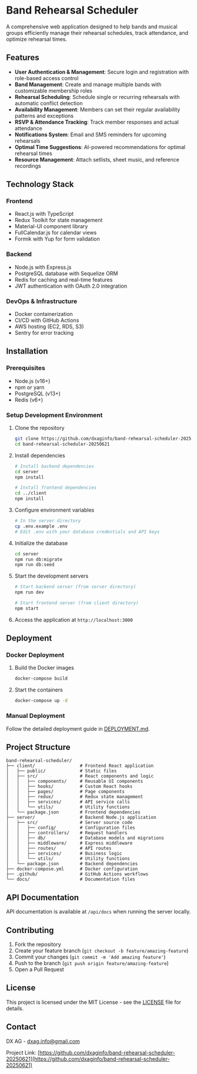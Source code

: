 # Band Rehearsal Scheduler

A comprehensive web application designed to help bands and musical groups efficiently manage their rehearsal schedules, track attendance, and optimize rehearsal times.

## Features

- **User Authentication & Management**: Secure login and registration with role-based access control
- **Band Management**: Create and manage multiple bands with customizable membership roles
- **Rehearsal Scheduling**: Schedule single or recurring rehearsals with automatic conflict detection
- **Availability Management**: Members can set their regular availability patterns and exceptions
- **RSVP & Attendance Tracking**: Track member responses and actual attendance
- **Notifications System**: Email and SMS reminders for upcoming rehearsals
- **Optimal Time Suggestions**: AI-powered recommendations for optimal rehearsal times
- **Resource Management**: Attach setlists, sheet music, and reference recordings

## Technology Stack

### Frontend
- React.js with TypeScript
- Redux Toolkit for state management
- Material-UI component library
- FullCalendar.js for calendar views
- Formik with Yup for form validation

### Backend
- Node.js with Express.js
- PostgreSQL database with Sequelize ORM
- Redis for caching and real-time features
- JWT authentication with OAuth 2.0 integration

### DevOps & Infrastructure
- Docker containerization
- CI/CD with GitHub Actions
- AWS hosting (EC2, RDS, S3)
- Sentry for error tracking

## Installation

### Prerequisites
- Node.js (v16+)
- npm or yarn
- PostgreSQL (v13+)
- Redis (v6+)

### Setup Development Environment

1. Clone the repository
   ```bash
   git clone https://github.com/dxaginfo/band-rehearsal-scheduler-20250621.git
   cd band-rehearsal-scheduler-20250621
   ```

2. Install dependencies
   ```bash
   # Install backend dependencies
   cd server
   npm install

   # Install frontend dependencies
   cd ../client
   npm install
   ```

3. Configure environment variables
   ```bash
   # In the server directory
   cp .env.example .env
   # Edit .env with your database credentials and API keys
   ```

4. Initialize the database
   ```bash
   cd server
   npm run db:migrate
   npm run db:seed
   ```

5. Start the development servers
   ```bash
   # Start backend server (from server directory)
   npm run dev

   # Start frontend server (from client directory)
   npm start
   ```

6. Access the application at `http://localhost:3000`

## Deployment

### Docker Deployment

1. Build the Docker images
   ```bash
   docker-compose build
   ```

2. Start the containers
   ```bash
   docker-compose up -d
   ```

### Manual Deployment

Follow the detailed deployment guide in [DEPLOYMENT.md](./DEPLOYMENT.md).

## Project Structure

```
band-rehearsal-scheduler/
├── client/                 # Frontend React application
│   ├── public/             # Static files
│   ├── src/                # React components and logic
│   │   ├── components/     # Reusable UI components
│   │   ├── hooks/          # Custom React hooks
│   │   ├── pages/          # Page components
│   │   ├── redux/          # Redux state management
│   │   ├── services/       # API service calls
│   │   └── utils/          # Utility functions
│   └── package.json        # Frontend dependencies
├── server/                 # Backend Node.js application
│   ├── src/                # Server source code
│   │   ├── config/         # Configuration files
│   │   ├── controllers/    # Request handlers
│   │   ├── db/             # Database models and migrations
│   │   ├── middleware/     # Express middleware
│   │   ├── routes/         # API routes
│   │   ├── services/       # Business logic
│   │   └── utils/          # Utility functions
│   └── package.json        # Backend dependencies
├── docker-compose.yml      # Docker configuration
├── .github/                # GitHub Actions workflows
└── docs/                   # Documentation files
```

## API Documentation

API documentation is available at `/api/docs` when running the server locally.

## Contributing

1. Fork the repository
2. Create your feature branch (`git checkout -b feature/amazing-feature`)
3. Commit your changes (`git commit -m 'Add amazing feature'`)
4. Push to the branch (`git push origin feature/amazing-feature`)
5. Open a Pull Request

## License

This project is licensed under the MIT License - see the [LICENSE](LICENSE) file for details.

## Contact

DX AG - dxag.info@gmail.com

Project Link: [https://github.com/dxaginfo/band-rehearsal-scheduler-20250621](https://github.com/dxaginfo/band-rehearsal-scheduler-20250621)